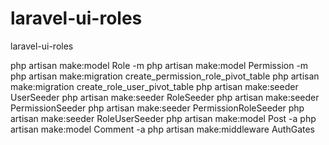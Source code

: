 # laravel-ui-roles
laravel-ui-roles

php artisan make:model Role -m php artisan make:model Permission -m php artisan make:migration create_permission_role_pivot_table php artisan make:migration create_role_user_pivot_table php artisan make:seeder UserSeeder php artisan make:seeder RoleSeeder php artisan make:seeder PermissionSeeder php artisan make:seeder PermissionRoleSeeder php artisan make:seeder RoleUserSeeder php artisan make:model Post -a php artisan make:model Comment -a php artisan make:middleware AuthGates
